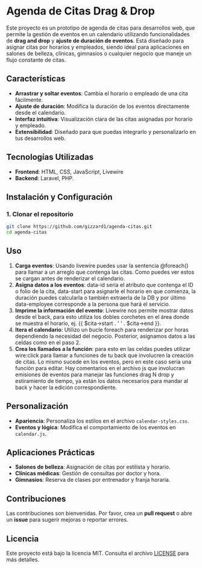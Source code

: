 # Agenda de Citas Drag & Drop

Este proyecto es un prototipo de agenda de citas para desarrollos web, que permite la gestión de eventos en un calendario utilizando funcionalidades de **drag and drop** y **ajuste de duración de eventos**. Está diseñado para asignar citas por horarios y empleados, siendo ideal para aplicaciones en salones de belleza, clínicas, gimnasios o cualquier negocio que maneje un flujo constante de citas.

## Características

- **Arrastrar y soltar eventos**: Cambia el horario o empleado de una cita fácilmente.
- **Ajuste de duración**: Modifica la duración de los eventos directamente desde el calendario.
- **Interfaz intuitiva**: Visualización clara de las citas asignadas por horario y empleado.
- **Extensibilidad**: Diseñado para que puedas integrarlo y personalizarlo en tus desarrollos web.

## Tecnologías Utilizadas

- **Frontend**: HTML, CSS, JavaScript, Livewire
- **Backend**: Laravel, PHP.

## Instalación y Configuración

### 1. Clonar el repositorio
```bash
git clone https://github.com/gizzard1/agenda-citas.git
cd agenda-citas
```

## Uso

1. **Carga eventos**: Usando livewire puedes usar la sentencia @foreach() para llamar a un arreglo que contenga las citas. Como puedes ver estos se cargan antes de renderizar el calendario.
2. **Asigna datos a los eventos**: data-id sería el atributo que contenga el ID o folio de la cita, data-start para asignarle el horario en que comienza, la duración puedes calcularla o también extraerla de la DB y por último data-employee corresponde a la persona que hará el servicio.
3. **Imprime la información del evento**: Livewire nos permite mostrar datos desde el back, para esto utiliza los dobles corchetes en el área donde se muestra el horario, ej. {{ $cita->start . ' ' . $cita->end }}.
4. **Itera el calendario**: Utilizo un bucle foreach para renderizar por horas dependiendo la necesidad del negocio. Posterior, asignamos datos a las celdas como en el paso 2.
5. **Crea los llamados a la función**: para esto en las celdas puedes utilizar wire:click para llamar a funciones de tu back que involucren la creación de citas. Lo mismo sucede en los eventos, pero en este caso sería una función para editar. Hay comentarios en el archivo js que involucran emisiones de eventos para manejar las funciones drag N drop y estiramiento de tiempo, ya están los datos necesarios para mandar al back y hacer la edición correspondiente.

## Personalización

- **Apariencia**: Personaliza los estilos en el archivo `calendar-styles.css`.
- **Eventos y lógica**: Modifica el comportamiento de los eventos en `calendar.js`.

## Aplicaciones Prácticas

- **Salones de belleza**: Asignación de citas por estilista y horario.
- **Clínicas médicas**: Gestión de consultas por doctor y hora.
- **Gimnasios**: Reserva de clases por entrenador y franja horaria.

## Contribuciones
Las contribuciones son bienvenidas. Por favor, crea un **pull request** o abre un **issue** para sugerir mejoras o reportar errores.

## Licencia
Este proyecto está bajo la licencia MIT. Consulta el archivo [LICENSE](LICENSE) para más detalles.

